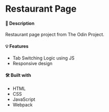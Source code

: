 # Restaurant Page

#### 📝 Description
Restaurant page project from The Odin Project.

#### 💡 Features
 * Tab Switching Logic using JS
 * Responsive design

#### 🛠️ Built with
 * HTML
 * CSS
 * JavaScript
 * Webpack
 
 